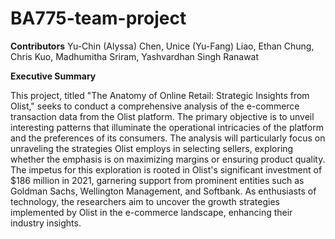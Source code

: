 # BA775-team-project

**Contributors** 
Yu-Chin (Alyssa) Chen, Unice (Yu-Fang) Liao, Ethan Chung, Chris Kuo, Madhumitha Sriram, Yashvardhan Singh Ranawat

**Executive Summary**

This project, titled "The Anatomy of Online Retail: Strategic Insights from Olist," seeks to conduct a comprehensive analysis of the e-commerce transaction data from the Olist platform. The primary objective is to unveil interesting patterns that illuminate the operational intricacies of the platform and the preferences of its consumers. The analysis will particularly focus on unraveling the strategies Olist employs in selecting sellers, exploring whether the emphasis is on maximizing margins or ensuring product quality. The impetus for this exploration is rooted in Olist's significant investment of $186 million in 2021, garnering support from prominent entities such as Goldman Sachs, Wellington Management, and Softbank. As enthusiasts of technology, the researchers aim to uncover the growth strategies implemented by Olist in the e-commerce landscape, enhancing their industry insights.
